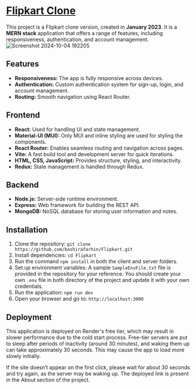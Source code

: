 # [Flipkart Clone](https://flipkart2023.onrender.com)

This project is a Flipkart clone version, created in **January 2023**. It is a **MERN stack** application that offers a range of features, including responsiveness, authentication, and account management.
![Screenshot 2024-10-04 192205](https://github.com/user-attachments/assets/82fae95d-7622-4573-8d87-e3d5e508cdb6)

## Features

- **Responsiveness:** The app is fully responsive across devices.
- **Authentication:** Custom authentication system for sign-up, login, and account management.
- **Routing:** Smooth navigation using React Router.

## Frontend

- **React:** Used for handling UI and state management.
- **Material-UI (MUI):** Only MUI and inline styling are used for styling the components.
- **React Router:** Enables seamless routing and navigation across pages.
- **Vite:** A fast build tool and development server for quick iterations.
- **HTML, CSS, JavaScript:** Provides structure, styling, and interactivity.
- **Redux:** State management is handled through Redux.

## Backend
- **Node.js:** Server-side runtime environment.
- **Express:** Web framework for building the REST API.
- **MongoDB:** NoSQL database for storing user information and notes.

## Installation

1. Clone the repository:
   `git clone https://github.com/bashirafarhin/Flipkart.git`
2. Install dependencies:
   `cd Flipkart`
3. Run the command `npm install` in both the client and server folders.
4. Set up environment variables:
   A sample `SampleEnvFile.txt` file is provided in the repository for your reference. You should create your own `.env` file in both directory of the project and update it with your own credentials.
5. Run the application:
   `npm run dev`
6. Open your browser and go to:
   `http://localhost:3000`
   
## Deployment
This application is deployed on Render's free tier, which may result in slower performance due to the cold start process. Free-tier servers are put to sleep after periods of inactivity (around 30 minutes), and waking them up can take approximately 30 seconds. This may cause the app to load more slowly initially.

If the site doesn’t appear on the first click, please wait for about 30 seconds and try again, as the server may be waking up.
The deployed link is present in the About section of the project.

